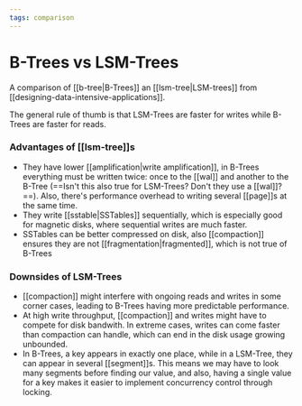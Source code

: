 ```yaml
---
tags: comparison
---
```


# B-Trees vs LSM-Trees
A comparison of [[b-tree|B-Trees]] an [[lsm-tree|LSM-trees]] from [[designing-data-intensive-applications]].

The general rule of thumb is that LSM-Trees are faster for writes while B-Trees are faster for reads.

### Advantages of [[lsm-tree]]s
* They have lower [[amplification|write amplification]], in B-Trees everything must be written twice: once to the [[wal]] and another to the B-Tree (==Isn't this also true for LSM-Trees? Don't they use a [[wal]]?==). Also, there's performance overhead to writing several [[page]]s at the same time.
* They write [[sstable|SSTables]] sequentially, which is especially good for magnetic disks, where sequential writes are much faster.
* SSTables can be better compressed on disk, also [[compaction]] ensures they are not [[fragmentation|fragmented]], which is not true of B-Trees

### Downsides of LSM-Trees
* [[compaction]] might interfere with ongoing reads and writes in some corner cases, leading to B-Trees having more predictable performance.
* At high write throughput, [[compaction]] and writes might have to compete for disk bandwith. In extreme cases, writes can come faster than compaction can handle, which can end in the disk usage growing unbounded.
* In B-Trees, a key appears in exactly one place, while in a LSM-Tree, they can appear in several [[segment]]s. This means we may have to look many segments before finding our value, and also, having a single value for a key makes it easier to implement concurrency control through locking.
